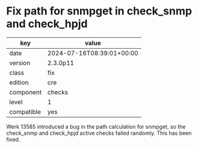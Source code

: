 [//]: # (werk v2)
# Fix path for snmpget in check_snmp and check_hpjd

key        | value
---------- | ---
date       | 2024-07-16T08:39:01+00:00
version    | 2.3.0p11
class      | fix
edition    | cre
component  | checks
level      | 1
compatible | yes

Werk 13585 introduced a bug in the path calculation for snmpget, so the
check_snmp and check_hpjd active checks failed randomly. This has been
fixed.
